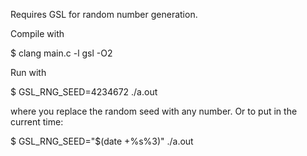 Requires GSL for random number generation.

Compile with 

$ clang main.c -l gsl -O2

Run with

$ GSL_RNG_SEED=4234672 ./a.out

where you replace the random seed with any number. Or to put in the current time:

$ GSL_RNG_SEED="$(date +%s%3)" ./a.out
